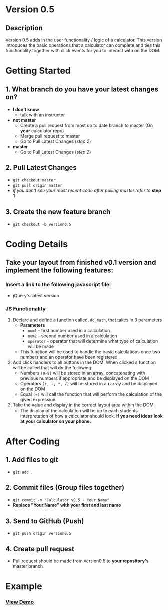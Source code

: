 # Version 0.5

## Description
Version 0.5 adds in the user functionality / logic of a calculator. This version introduces the basic operations that a calculator
can complete and ties this functionality together with click events for you to interact with on the DOM.

# Getting Started
## 1. What branch do you have your latest changes on?
- **I don't know**
    - talk with an instructor
- **not master**
    - Create a pull request from most up to date branch to master (On **your** calculator repo)
    - Merge pull request to master
    - Go to Pull Latest Changes (*step 2*)
- **master**
    - Go to Pull Latest Changes (*step 2*)
## 2. Pull Latest Changes
- `git checkout master`
- `git pull origin master`
- *if you don't see your most recent code after pulling master refer to* **step 1**
## 3. Create the new feature branch
- `git checkout -b version0.5`

# Coding Details
## Take your layout from finished v0.1 version and implement the following features:
### **Insert a link to the following javascript file:**
- jQuery's latest version
### **JS Functionality**
1. Declare and define a function called, `do_math`, that takes in 3 parameters
    - **Parameters**
        - `num1` - first number used in a calculation
        - `num2` - second number used in a calculation
        - `operator` - operator that will determine what type of calculation will be made
    - This function will be used to handle the basic calculations once two numbers and an operator have been registered
2. Add click handlers to all buttons in the DOM. When clicked a function will be called that will do the following:
    - Numbers `(0-9)` will be stored in an array, concatenating with previous numbers if appropriate,and be displayed on the DOM
    - Operators `(+, -, *, /)` will be stored in an array and be displayed on the DOM
    - Equal `(=)` will call the function that will perform the calculation of the given expression
3. Take the value and display in the correct layout area within the DOM
    - The display of the calculation will be up to each students interpretation of how a calculator should look. **If you need ideas
    look at your calculator on your phone.**

# After Coding
## 1. Add files to git
- `git add .`
## 2. Commit files (Group files together)
- `git commit -m "Calculator v0.5 - Your Name"`
- **Replace "Your Name" with your first and last name**
## 3. Send to GitHub (Push)
- `git push origin version0.5`
## 4. Create pull request
- Pull request should be made from version0.5 to **your repository's** master branch

# Example

### <a href="http://Learning-Fuze.github.io/calculator/" target="_blank">View Demo</a>
